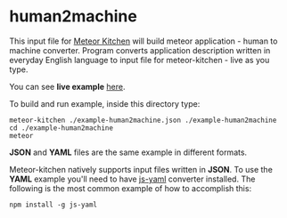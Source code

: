 human2machine
=============

This input file for <a href="http://www.meteorkitchen.com" target="_blank">Meteor Kitchen</a> will build meteor application - human to machine converter.
Program converts application description written in everyday English language to input file for meteor-kitchen - live as you type.

You can see **live example** <a href="http://example-human2machine.meteorfarm.com" target="_blank">here</a>.

To build and run example, inside this directory type:

```
meteor-kitchen ./example-human2machine.json ./example-human2machine
cd ./example-human2machine
meteor
```

**JSON** and **YAML** files are the same example in different formats.

Meteor-kitchen natively supports input files written in **JSON**. To use the **YAML** example you'll need to have <a href="https://www.npmjs.com/package/yaml-js" target="_blank">js-yaml</a> converter installed. The following is the most common example of how to accomplish this:

```
npm install -g js-yaml
```
